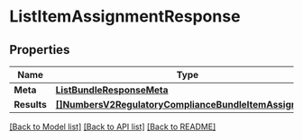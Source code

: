 # ListItemAssignmentResponse

## Properties

Name | Type | Description | Notes
------------ | ------------- | ------------- | -------------
**Meta** | [**ListBundleResponseMeta**](ListBundleResponse_meta.md) |  |[optional] 
**Results** | [**[]NumbersV2RegulatoryComplianceBundleItemAssignment**](numbers.v2.regulatory_compliance.bundle.item_assignment.md) |  |[optional] 

[[Back to Model list]](../README.md#documentation-for-models) [[Back to API list]](../README.md#documentation-for-api-endpoints) [[Back to README]](../README.md)


